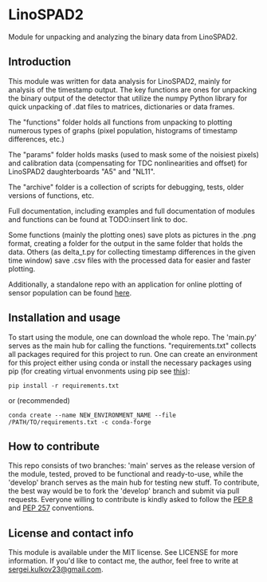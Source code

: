 # LinoSPAD2

Module for unpacking and analyzing the binary data from LinoSPAD2.

## Introduction

This module was written for data analysis for LinoSPAD2, mainly for
analysis of the timestamp output. The key functions are ones for
unpacking the binary output of the detector that utilize the numpy
Python library for quick unpacking of .dat files to matrices,
dictionaries or data frames.

The "functions" folder holds all functions from unpacking to plotting
numerous types of graphs (pixel population, histograms of timestamp
differences, etc.)

The "params" folder holds masks (used to mask some of the noisiest
pixels) and calibration data (compensating for TDC nonlinearities and
offset) for LinoSPAD2 daughterboards "A5" and "NL11".

The "archive" folder is a collection of scripts for debugging, tests,
older versions of functions, etc.

Full documentation, including examples and full documentation of
modules and functions can be found at TODO:insert link to doc.

Some functions (mainly the plotting ones) save plots as pictures in the
.png format, creating a folder for the output in the same folder that
holds the data. Others (as delta_t.py for collecting timestamp differences
in the given time window) save .csv files with the processed data for
easier and faster plotting.

Additionally, a standalone repo with an application for online plotting
of sensor population can be found [here](https://github.com/rngKomorebi/LinoSPAD2-app).

## Installation and usage

To start using the module, one can download the whole repo. The 'main.py'
serves as the main hub for calling the functions. "requirements.txt"
collects all packages required for this project to run. One can create
an environment for this project either using conda or install the
necessary packages using pip (for creating virtual envonments using pip
see [this](https://packaging.python.org/en/latest/guides/installing-using-pip-and-virtual-environments/)):
```
pip install -r requirements.txt
```
or (recommended)
```
conda create --name NEW_ENVIRONMENT_NAME --file /PATH/TO/requirements.txt -c conda-forge
```

## How to contribute

This repo consists of two branches: 'main' serves as the release version
of the module, tested, proved to be functional and ready-to-use, while
the 'develop' branch serves as the main hub for testing new stuff. To
contribute, the best way would be to fork the 'develop' branch and
submit via pull requests. Everyone willing to contribute is kindly asked
to follow the [PEP 8](https://peps.python.org/pep-0008/) and
[PEP 257](https://peps.python.org/pep-0257/) conventions.

## License and contact info

This module is available under the MIT license. See LICENSE for more
information. If you'd like to contact me, the author, feel free to
write at sergei.kulkov23@gmail.com.